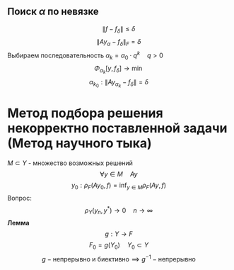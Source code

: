 ## Поиск $\alpha$ по невязке
$$
\|f-f_\delta\| \le \delta
$$
$$
\|Ay_\alpha - f_\delta\|_F = \delta
$$
Выбираем последовательность $\alpha_k = \alpha_0 \cdot q^k \quad q > 0$
$$
\Phi_{\alpha_k} [y, f_\delta] \to \min
$$
$$
\alpha_{k_0}: \|Ay_{\alpha_k} - f_\delta \| = \delta
$$


# Метод подбора решения некорректно поставленной задачи (Метод научного тыка)
$M \subset Y$ - множество возможных решений
$$
\forall y \in M \quad Ay 
$$
$$
y_0: \rho_F(Ay_0, f) = \inf_{y \in M} \rho_F(Ay, f)
$$
Вопрос:
$$
\rho_Y (y_n, y^*) \to 0 \quad n\to \infty
$$
**Лемма**
$$
g:Y \to F
$$
$$
F_0 = g(Y_0) \quad Y_0 \subset Y
$$
$$
g - \text{непрерывно и биективно} \implies g^{-1} - \text{непрерывно}
$$




